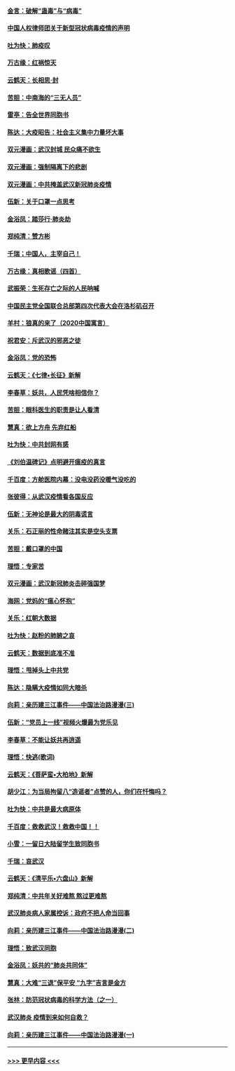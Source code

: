 #### [金言：破解“蛊毒”与“病毒”](../pages/nsc993/n11864103.md?t=02131411) 
#### [中国人权律师团关于新型冠状病毒疫情的声明](../pages/nsc993/n11864249.md?t=02131411) 
#### [吐为快：肺疫叹](../pages/nsc993/n11864027.md?t=02131411) 
#### [万古缘：红祸惊天](../pages/nsc993/n11864079.md?t=02131411) 
#### [云鹤天：长相思‧封](../pages/nsc993/n11864006.md?t=02131411) 
#### [苦胆：中南海的“三无人员”](../pages/nsc993/n11862997.md?t=02131411) 
#### [雷亭：告全世界同胞书](../pages/nsc993/n11862572.md?t=02131411) 
#### [陈达：大疫昭告：社会主义集中力量坏大事](../pages/nsc993/n11859419.md?t=02131411) 
#### [双元漫画：武汉封城 民众痛不欲生](../pages/nsc993/n11859287.md?t=02131411) 
#### [双元漫画：强制隔离下的悲剧](../pages/nsc993/n11859244.md?t=02131411) 
#### [双元漫画：中共掩盖武汉新冠肺炎疫情](../pages/nsc993/n11858249.md?t=02131411) 
#### [伍新：关于口罩一点思考](../pages/nsc993/n11859195.md?t=02131411) 
#### [金浴凤：踏莎行‧肺炎劫](../pages/nsc993/n11858227.md?t=02131411) 
#### [郑纯清：赞方彬](../pages/nsc993/n11856803.md?t=02131411) 
#### [千瑞；中国人，主宰自己！](../pages/nsc993/n11856793.md?t=02131411) 
#### [万古缘：真相歌谣（四首）](../pages/nsc993/n11856263.md?t=02131411) 
#### [武振荣：生死存亡之际的人民呐喊](../pages/nsc993/n11856256.md?t=02131411) 
#### [中国民主党全国联合总部第四次代表大会在洛杉矶召开](../pages/nsc993/n11856344.md?t=02131411) 
#### [羊村：狼真的来了（2020中国寓言）](../pages/nsc993/n11856229.md?t=02131411) 
#### [祝君安：斥武汉的邪恶之徒](../pages/nsc993/n11855861.md?t=02131411) 
#### [金浴凤：党的恐怖](../pages/nsc993/n11855849.md?t=02131411) 
#### [云鹤天：《七律▪长征》新解](../pages/nsc993/n11855479.md?t=02131411) 
#### [李春草：妖共，人民凭啥相信你？](../pages/nsc993/n11855196.md?t=02131411) 
#### [苦胆：眼科医生的职责是让人看清](../pages/nsc993/n11853840.md?t=02131411) 
#### [慧真：欲上方舟 先弃红船](../pages/nsc993/n11853483.md?t=02131411) 
#### [吐为快：中共封网有感](../pages/nsc993/n11852575.md?t=02131411) 
#### [《刘伯温碑记》点明避开瘟疫的真言](../pages/nsc993/n11852128.md?t=02131411) 
#### [千百度：方舱医院内幕：没电没药没暖气没吃的](../pages/nsc993/n11850211.md?t=02131411) 
#### [张彼得：从武汉疫情看各国反应](../pages/nsc993/n11850102.md?t=02131411) 
#### [伍新：无神论是最大的阴毒谎言](../pages/nsc993/n11846129.md?t=02131411) 
#### [关乐：石正丽的性命赌注其实是空头支票](../pages/nsc993/n11846109.md?t=02131411) 
#### [苦胆：戴口罩的中国](../pages/nsc993/n11845576.md?t=02131411) 
#### [理悟：专家苦](../pages/nsc993/n11845564.md?t=02131411) 
#### [双元漫画：武汉新冠肺炎击碎强国梦](../pages/nsc993/n11843320.md?t=02131411) 
#### [海网：党妈的“瘟心怀抱”](../pages/nsc993/n11840740.md?t=02131411) 
#### [关乐：红朝大数据](../pages/nsc993/n11840675.md?t=02131411) 
#### [吐为快：赵粉的肺腑之哀](../pages/nsc993/n11840618.md?t=02131411) 
#### [云鹤天：数据到底准不准](../pages/nsc993/n11840325.md?t=02131411) 
#### [理悟：甩掉头上中共党](../pages/nsc993/n11838826.md?t=02131411) 
#### [陈达：隐瞒大疫情如同大暗杀](../pages/nsc993/n11838771.md?t=02131411) 
#### [向莉：亲历建三江事件——中国法治路漫漫(三)](../pages/nsc993/n11831825.md?t=02131411) 
#### [伍新：“党员上一线”视频火爆最为党乐见](../pages/nsc993/n11838200.md?t=02131411) 
#### [李春草：不能让妖共再逍遥](../pages/nsc993/n11838102.md?t=02131411) 
#### [理悟：快逃(歌词)](../pages/nsc993/n11838083.md?t=02131411) 
#### [云鹤天：《菩萨蛮▪大柏地》新解](../pages/nsc993/n11838059.md?t=02131411) 
#### [胡少江：为当局拘留八“造谣者”点赞的人，你们在忏悔吗？](../pages/nsc993/n11836801.md?t=02131411) 
#### [吐为快：中共是最大病原体](../pages/nsc993/n11836748.md?t=02131411) 
#### [千百度：救救武汉！救救中国！！](../pages/nsc993/n11836145.md?t=02131411) 
#### [小雪：一留日大陆留学生致同胞书](../pages/nsc993/n11834624.md?t=02131411) 
#### [千瑞：哀武汉](../pages/nsc993/n11833647.md?t=02131411) 
#### [云鹤天：《清平乐▪六盘山》新解](../pages/nsc993/n11833611.md?t=02131411) 
#### [郑纯清：中共年关好难熬 熬过更难熬](../pages/nsc993/n11833489.md?t=02131411) 
#### [武汉肺炎病人家属控诉：政府不把人命当回事](../pages/nsc993/n11833205.md?t=02131411) 
#### [向莉：亲历建三江事件——中国法治路漫漫(二)](../pages/nsc993/n11829102.md?t=02131411) 
#### [理悟：致武汉同胞](../pages/nsc993/n11831522.md?t=02131411) 
#### [金浴凤：妖共的“肺炎共同体”](../pages/nsc993/n11829448.md?t=02131411) 
#### [慧真：大难“三退”保平安 “九字”吉言是金方](../pages/nsc993/n11829501.md?t=02131411) 
#### [张林：防范冠状病毒的科学方法（之一）](../pages/nsc993/n11828618.md?t=02131411) 
#### [武汉肺炎 疫情到来如何自救？](../pages/nsc993/n11827632.md?t=02131411) 
#### [向莉：亲历建三江事件——中国法治路漫漫(一)](../pages/nsc993/n11827190.md?t=02131411) 

----
#### [ >>> 更早内容 <<< ](../indexes/nsc993-earlier.md)
